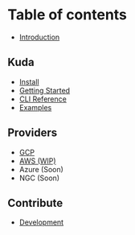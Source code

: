 # Table of contents

- [Introduction](../README.md)

## Kuda

- [Install](kuda/install.md)
- [Getting Started](kuda/getting_started.md)
- [CLI Reference](kuda/cli.md)
- [Examples](https://github.com/cyrildiagne/kuda-apps)

## Providers

- [GCP](../providers/gcp/README.md)
- [AWS (WIP)](../providers/aws/README.md)
- Azure (Soon)
- NGC (Soon)

## Contribute

- [Development](contribute/development.md)
